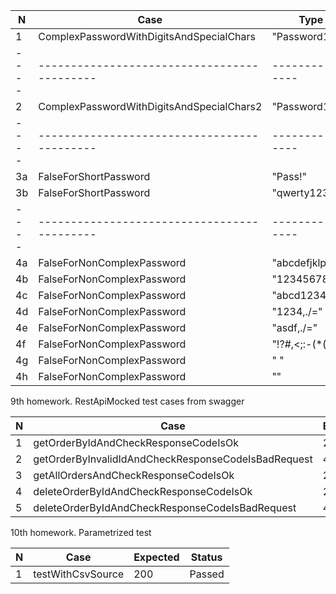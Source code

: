 


| N    | Case                                      | Type             | Status |
|------|-------------------------------------------|------------------|--------|
| 1    | ComplexPasswordWithDigitsAndSpecialChars  | "Password123!"   | Passed |
| ---- |-------------------------------------------| ---------------- |--------|
| 2    | ComplexPasswordWithDigitsAndSpecialChars2 | "Password12!"    | Passed |
| ---- |-------------------------------------------| ---------------- |--------|
| 3a   | FalseForShortPassword                     | "Pass!"          | Passed |
| 3b   | FalseForShortPassword                     | "qwerty1231"     | Passed |
| ---- |-------------------------------------------| ---------------- |--------|
| 4a   | FalseForNonComplexPassword                | "abcdefjklp"     | Passed |
| 4b   | FalseForNonComplexPassword                | "1234567890"     | Passed |
| 4c   | FalseForNonComplexPassword                | "abcd1234"       | Passed |
| 4d   | FalseForNonComplexPassword                | "1234,./="       | Passed |
| 4e   | FalseForNonComplexPassword                | "asdf,./="       | Passed |
| 4f   | FalseForNonComplexPassword                | "!?#,<;:-(*()"   | Passed |
| 4g   | FalseForNonComplexPassword                | " "              | Passed |
| 4h   | FalseForNonComplexPassword                | ""               | Passed |


9th homework. RestApiMocked test cases from swagger

| N | Case                                                | Expected | Status |
|---|-----------------------------------------------------|---------|--------|
| 1 | getOrderByIdAndCheckResponseCodeIsOk                | 200     | Passed |
| 2 | getOrderByInvalidIdAndCheckResponseCodeIsBadRequest | 400     | Passed |
| 3 | getAllOrdersAndCheckResponseCodeIsOk                | 200     | Passed |
| 4 | deleteOrderByIdAndCheckResponseCodeIsOk             | 204     | Passed |
| 5 | deleteOrderByIdAndCheckResponseCodeIsBadRequest     | 400     | Passed |


10th homework. Parametrized test

| N | Case                               | Expected | Status |
|---|------------------------------------|---------|--------|
| 1 | testWithCsvSource                  | 200     | Passed |